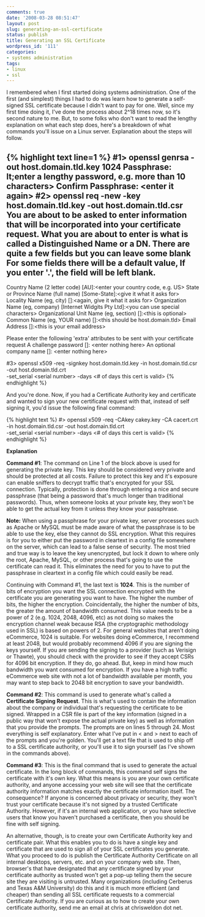 ```yaml
---
comments: true
date: '2008-03-28 08:51:47'
layout: post
slug: generating-an-ssl-certificate
status: publish
title: Generating an SSL Certificate
wordpress_id: '111'
categories:
- systems administration
tags:
- linux
- ssl
---
```


I remembered when I first started doing systems administration. One of the first (and simplest) things I had to do was learn how to generate a self-signed SSL certificate because I didn't want to pay for one. Well, since my first time doing it, I've done the process about 2^18 times now, so it's second nature to me. But, to some folks who don't want to read the lengthy explanation on what each step does, here's a breakdown of what commands you'll issue on a Linux server. Explanation about the steps will follow.

<!--more-->

{% highlight text line=1 %}
#1> openssl genrsa -out host.domain.tld.key 1024
   Passphrase: lt;enter a lengthy password, e.g. more than 10 characters&gt;
   Confirm Passphrase: &lt;enter it again&gt;
#2> openssl req -new -key host.domain.tld.key -out host.domain.tld.csr
You are about to be asked to enter information that will be incorporated
into your certificate request.
What you are about to enter is what is called a Distinguished Name or a DN.
There are quite a few fields but you can leave some blank
For some fields there will be a default value,
If you enter '.', the field will be left blank.
-----
Country Name (2 letter code) [AU]:&lt;enter your country code, e.g. US&gt;
State or Province Name (full name) [Some-State]:&lt;give it what it asks for&gt;
Locality Name (eg, city) []:&lt;again, give it what it asks for&gt;
Organization Name (eg, company) [Internet Widgits Pty Ltd]:&lt;you can use special characters&gt;
Organizational Unit Name (eg, section) []:&lt;this is optional&gt;
Common Name (eg, YOUR name) []:&lt;this should be host.domain.tld&gt;
Email Address []:&lt;this is your email address&gt;

Please enter the following 'extra' attributes
to be sent with your certificate request
A challenge password []: &lt;enter nothing here&gt;
An optional company name []: &lt;enter nothing here&gt;

#3> openssl x509 -req -signkey host.domain.tld.key -in host.domain.tld.csr -out host.domain.tld.crt \
-set_serial &lt;serial number&gt; -days &lt;# of days this cert is valid&gt;
{% endhighlight %}

And you're done. Now, if you had a Certificate Authority key and certificate and wanted to sign your new certificate request with that, instead of self signing it, you'd issue the following final command:

{% highlight text %}
#> openssl x509 -req -CAkey cakey.key -CA cacert.crt -in host.domain.tld.csr -out host.domain.tld.crt \
-set_serial &lt;serial number&gt; -days &lt;# of days this cert is valid&gt;
{% endhighlight %}

<strong>Explanation</strong>

<strong>Command #1</strong>: The command on Line 1 of the block above is used for generating the private key. This key should be considered very private and should be protected at all costs. Failure to protect this key and it's exposure can enable sniffers to decrypt traffic that's encrypted for your SSL connection. Typically, protection is done through entering a nice and secure passphrase (that being a password that's much longer than traditional passwords). Thus, when someone looks at your private key, they won't be able to get the actual key from it unless they know your passphrase. 

<strong>Note:</strong> When using a passphrase for your private key, server processes such as Apache or MySQL must be made aware of what the passphrase is to be able to use the key, else they cannot do SSL encryption. What this requires is for you to either put the password in cleartext in a config file somewhere on the server, which can lead to a false sense of security. The most tried and true way is to leave the key unencrypted, but lock it down to where only the root, Apache, MySQL, or other process that's going to use the certificate can read it. This eliminates the need for you to have to put the passphrase in cleartext in a config file which could easily be read. 

Continuing with Command #1, the last text is <strong>1024</strong>. This is the number of bits of encryption you want the SSL connection encrypted with the certificate you are generating you want to have. The higher the number of bits, the higher the encryption. Coincidentally, the higher the number of bits, the greater the amount of bandwidth consumed. This value needs to be a power of 2 (e.g. 1024, 2048, 4096, etc) as not doing so makes the encryption channel weak because RSA (the cryptographic methodology used in SSL) is based on powers of 2. For general websites that aren't doing eCommerce, 1024 is suitable. For websites doing eCommerce, I recommend at least 2048, but would probably recommend 4096 if you are signing the keys yourself. If you are sending the signing to a provider (such as Verisign or Thawte), you should check with the provider to see if they accept CSRs for 4096 bit encryption. If they do, go ahead. But, keep in mind how much bandwidth you want consumed for encryption. If you have a high traffic eCommerce web site with not a lot of bandwidth available per month, you may want to step back to 2048 bit encryption to save your bandwidth. 

<strong>Command #2</strong>: This command is used to generate what's called a <strong>Certificate Signing Request</strong>. This is what's used to contain the information about the company or individual that's requesting the certificate to be signed. Wrapped in a CSR file is part of the key information (signed in a public way that won't expose the actual private key) as well as information that you provide the prompts. The prompts are on lines 5 through 24. Most everything is self explanatory. Enter what I've put in &lt; and &gt; next to each of the prompts and you're golden. You'll get a text file that is used to ship off to a SSL certificate authority, or you'll use it to sign yourself (as I've shown in the commands above). 

<strong>Command #3</strong>: This is the final command that is used to generate the actual certificate. In the long block of commands, this command self signs the certificate with it's own key. What this means is you are your own certificate authority, and anyone accessing your web site will see that the certificate authority information matches exactly the certificate information itself. The consequence? If anyone is concerned about privacy or security, they won't trust your certificate because it's not signed by a trusted Certificate Authority. However, if it's an internal web application, or you have selective users that know you haven't purchased a certificate, then you should be fine with self signing.

An alternative, though, is to create your own Certificate Authority key and certificate pair. What this enables you to do is have a single key and certificate that are used to sign all of your SSL certificates you generate. What you proceed to do is publish the Certificate Authority Certificate on all internal desktops, servers, etc. and on your company web site. Then, browser's that have designated that any certificate signed by your certificate authority as trusted won't get a pop-up telling them the secure site they are visiting is untrusted. Many organizations (including Cerberus and Texas A&M University) do this and it is much more efficient (and cheaper) than sending all SSL certificate requests to a commercial Certificate Authority. If you are curious as to how to create your own certificate authority, send me an email at chris at chrisweldon dot net. 
